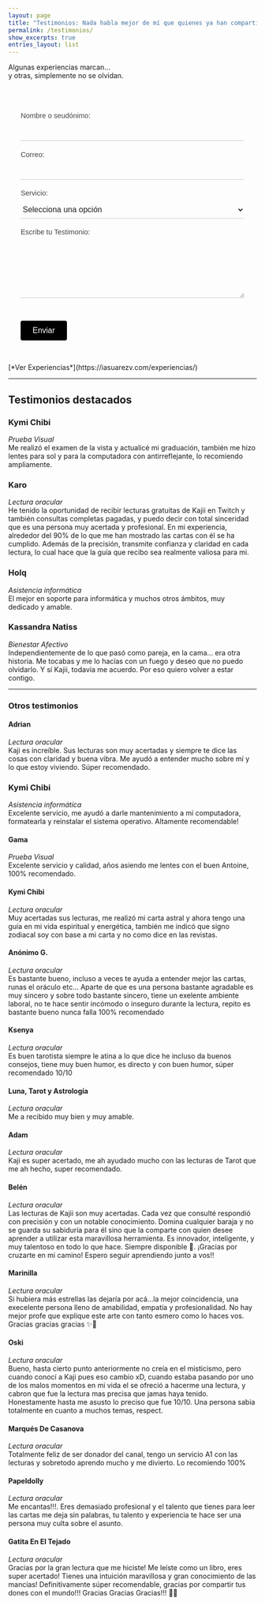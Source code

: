 ```yaml
---
layout: page
title: "Testimonios: Nada habla mejor de mí que quienes ya han compartido algo conmigo."
permalink: /testimonios/
show_excerpts: true
entries_layout: list
---
```


  <section class="text-center bloque">
      <p>Algunas experiencias marcan...<br>
y otras, simplemente no se olvidan.</p>
  </section>

<form class="formulario-minimal" action="https://formsubmit.co/contacto@kajiinarumi.com" method="POST">
  <input type="hidden" name="_captcha" value="false">
  <input type="hidden" name="_next" value="https://iasuarezv.com/testimonios">
  <input type="text" name="_honey" style="display:none">

  <label for="name">Nombre o seudónimo:</label>
  <input type="text" name="name" id="name" required>

  <label for="email">Correo:</label>
  <input type="email" name="email" id="email" required>

  <label for="service">Servicio:</label>
  <select name="service" id="service" required>
    <option value="" disabled selected>Selecciona una opción</option>
    <option value="Prueba Visual">Prueba Visual</option>
    <option value="Asistencia Informática">Asistencia Informática</option>
    <option value="Palabra Escrita">Palabra Escrita</option>
    <option value="Capturando Recuerdos">Capturando Recuerdos</option>
    <option value="lectura Oracular">Lectura Oracular</option>
    <option value="Bienestar Afectivo">Bienestar Afectivo</option>
  </select>

  <label for="message">Escribe tu Testimonio:</label>
  <textarea name="message" id="message" rows="5" required></textarea>

  <button type="submit">Enviar</button>
</form>
[*Ver Experiencias*](https://iasuarezv.com/experiencias/)

---
## Testimonios destacados  


### **Kymi Chibi**  
*Prueba Visual*  
Me realizó el examen de la vista y actualicé mi graduación, también me hizo lentes para sol y para la computadora con antirreflejante, lo recomiendo ampliamente.

### **Karo**  
*Lectura oracular*  
He tenido la oportunidad de recibir lecturas gratuitas de Kajii en Twitch y también consultas completas pagadas, y puedo decir con total sinceridad que es una persona muy acertada y profesional. En mi experiencia, alrededor del 90% de lo que me han mostrado las cartas con él se ha cumplido. Además de la precisión, transmite confianza y claridad en cada lectura, lo cual hace que la guía que recibo sea realmente valiosa para mi.

### **Holq**  
*Asistencia informática*  
El mejor en soporte para informática y muchos otros ámbitos, muy dedicado y amable.  

### **Kassandra Natiss**  
*Bienestar Afectivo*  
Independientemente de lo que pasó como pareja, en la cama… era otra historia. Me tocabas y me lo hacías con un fuego y deseo que no puedo olvidarlo. Y sí Kajii, todavía me acuerdo. Por eso quiero volver a estar contigo.

---
### Otros testimonios 

#### **Adrian**  
*Lectura oracular*  
Kaji es increíble. Sus lecturas son muy acertadas y siempre te dice las cosas con claridad y buena vibra. Me ayudó a entender mucho sobre mí y lo que estoy viviendo. Súper recomendado.

### **Kymi Chibi**  
*Asistencia informática*  
Excelente servicio, me ayudó a darle mantenimiento a mi computadora, formatearla y reinstalar el sistema operativo. Altamente recomendable!

#### **Gama**  
*Prueba Visual*  
Excelente servicio y calidad, años asiendo me lentes con el buen Antoine, 100% recomendado.

#### **Kymi Chibi**  
*Lectura oracular*  
Muy acertadas sus lecturas, me realizó mi carta astral y ahora tengo una guía en mi vida espiritual y energética, también me indicó que signo zodiacal soy con base a mi carta y no como dice en las revistas.

#### **Anónimo G.**  
*Lectura oracular*  
Es bastante bueno, incluso a veces te ayuda a entender mejor las cartas, runas el oráculo etc… Aparte de que es una persona bastante agradable es muy sincero y sobre todo bastante sincero, tiene un exelente ambiente laboral, no te hace sentir incómodo o inseguro durante la lectura, repito es bastante bueno nunca falla 100% recomendado

#### **Ksenya**  
*Lectura oracular*  
Es buen tarotista siempre le atina a lo que dice he incluso da buenos consejos, tiene muy buen humor, es directo y con buen humor, súper recomendado 10/10

#### **Luna, Tarot y Astrología**  
*Lectura oracular*  
Me a recibido muy bien y muy amable.

#### **Adam**  
*Lectura oracular*  
Kaji es super acertado, me ah ayudado mucho con las lecturas de Tarot que me ah hecho, super recomendado.

#### **Belén**  
*Lectura oracular*  
Las lecturas de Kajii son muy acertadas. Cada vez que consulté respondió con precisión y con un notable conocimiento. Domina cualquier baraja y no se guarda su sabiduría para él sino que la comparte con quien desee aprender a utilizar esta maravillosa herramienta. Es innovador, inteligente, y muy talentoso en todo lo que hace. Siempre disponible 💚. ¡Gracias por cruzarte en mi camino! Espero seguir aprendiendo junto a vos!!

#### **Marinilla**  
*Lectura oracular*  
Si hubiera más estrellas las dejaría por acá…la mejor coincidencia, una execelente persona lleno de amabilidad, empatía y profesionalidad. No hay mejor profe que explique este arte con tanto esmero como lo haces vos. Gracias gracias gracias ✨🍯

#### **Oski**  
*Lectura oracular*  
Bueno, hasta cierto punto anteriormente no creía en el misticismo, pero cuando conocí a Kaji pues eso cambio xD, cuando estaba pasando por uno de los malos momentos en mi vida el se ofreció a hacerme una lectura, y cabron que fue la lectura mas precisa que jamas haya tenido. Honestamente hasta me asusto lo preciso que fue 10/10. Una persona sabia totalmente en cuanto a muchos temas, respect.

#### **Marqués De Casanova**  
*Lectura oracular*  
Totalmente feliz de ser donador del canal, tengo un servicio A1 con las lecturas y sobretodo aprendo mucho y me divierto. Lo recomiendo 100%

#### **Papeldolly**  
*Lectura oracular*  
Me encantas!!!. Eres demasiado profesional y el talento que tienes para leer las cartas me deja sin palabras, tu talento y experiencia te hace ser una persona muy culta sobre el asunto.

#### **Gatita En El Tejado**  
*Lectura oracular*  
Gracias por la gran lectura que me hiciste! Me leíste como un libro, eres super acertado! Tienes una intuición maravillosa y gran conocimiento de las mancias! Definitivamente súper recomendable, gracias por compartir tus dones con el mundo!!! Gracias Gracias Gracias!!! 🙏🏼

<style>
.formulario-minimal {
  max-width: 600px;
  margin: 0 auto;
  padding: 2rem 1rem;
  width: 90%;
  font-family: sans-serif;
}

.formulario-minimal label {
  display: block;
  margin: 1.2rem 0 0.5rem;
  font-size: 0.9rem;
  color: #444;
}

.formulario-minimal input,
.formulario-minimal select,
.formulario-minimal textarea {
  width: 100%;
  border: none;
  border-bottom: 1px solid #ccc;
  padding: 0.5rem 0;
  background: transparent;
  font-size: 1rem;
  color: #222;
  outline: none;
}

.formulario-minimal input:focus,
.formulario-minimal select:focus,
.formulario-minimal textarea:focus {
  border-bottom: 1px solid #000;
}

.formulario-minimal button {
  margin-top: 2rem;
  padding: 0.7rem 1.5rem;
  background: #000;
  color: #fff;
  border: none;
  font-size: 1rem;
  cursor: pointer;
  border-radius: 4px;
  transition: background 0.2s ease;
}

.formulario-minimal button:hover {
  background: #333;
}
</style>

